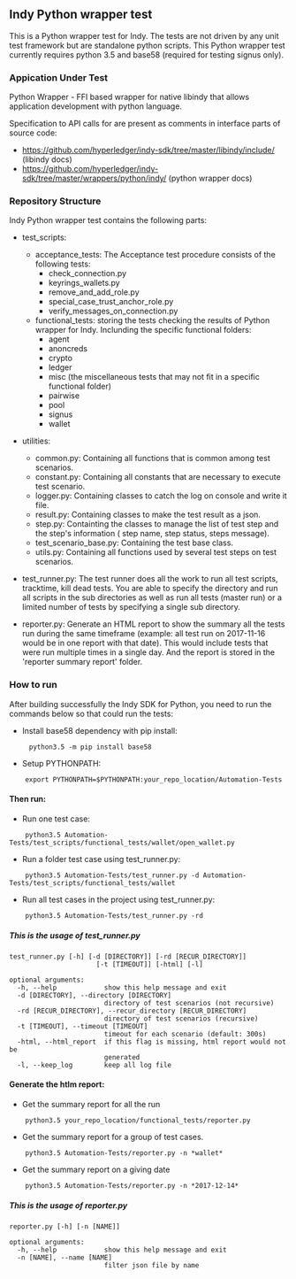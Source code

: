 ## Indy Python wrapper test

This is a Python wrapper test for Indy. The tests are not driven by any unit test framework but are standalone python scripts.
This Python wrapper test currently requires python 3.5 and base58 (required for testing signus only).

### Appication Under Test
Python Wrapper - FFI based wrapper for native libindy that allows application development with python language.

Specification to API calls for are present as comments in interface parts of source code:
* https://github.com/hyperledger/indy-sdk/tree/master/libindy/include/ (libindy docs)
* https://github.com/hyperledger/indy-sdk/tree/master/wrappers/python/indy/ (python wrapper docs)

### Repository Structure
Indy Python wrapper test contains the following parts:
 
- test_scripts:
     - acceptance_tests: The Acceptance test procedure consists of the following tests:
          - check_connection.py
          - keyrings_wallets.py 
          - remove_and_add_role.py 
          - special_case_trust_anchor_role.py 
          - verify_messages_on_connection.py
     - functional_tests: storing the tests checking the results of Python wrapper for Indy. Inclunding the specific functional folders:
          - agent
          - anoncreds
          - crypto
          - ledger
          - misc (the miscellaneous tests that may not fit in a specific functional folder)
          - pairwise
          - pool
          - signus
          - wallet
           
- utilities:
     - common.py: Containing all functions that is common among test scenarios.
     - constant.py: Containing all constants that are necessary to execute test scenario.
     - logger.py: Containing classes to catch the log on console and write it file.
     - result.py: Containing classes to make the test result as a json.
     - step.py: Containting the classes to manage the list of test step and the step's information ( step name, step status, steps message).
     - test_scenario_base.py: Containing the test base class.
     - utils.py: Containing all functions used by several test steps on test scenarios.
     
- test_runner.py: The test runner does all the work to run all test scripts, tracktime, kill dead tests. You are able to specify the directory and run all scripts in the sub directories as well as run all tests (master run) or a limited number of tests by specifying a single sub directory.

- reporter.py: Generate an HTML report to show the summary all the tests run during the same timeframe (example: all test run on 2017-11-16 would be in one report with that date). This would include tests that were run multiple times in a single day. And the report is stored in the 'reporter summary report' folder.

### How to run

After building successfully the Indy SDK for Python, you need to run the commands below so that could run the tests:

- Install base58 dependency with pip install: 
```
     python3.5 -m pip install base58
```
- Setup PYTHONPATH: 
```
    export PYTHONPATH=$PYTHONPATH:your_repo_location/Automation-Tests
```

#### Then run:
- Run one test case:
```
    python3.5 Automation-Tests/test_scripts/functional_tests/wallet/open_wallet.py
```
- Run a folder test case using test_runner.py:
```
    python3.5 Automation-Tests/test_runner.py -d Automation-Tests/test_scripts/functional_tests/wallet
```
- Run all test cases in the project using test_runner.py:
```    
    python3.5 Automation-Tests/test_runner.py -rd
```
##### This is the usage of test_runner.py
```
test_runner.py [-h] [-d [DIRECTORY]] [-rd [RECUR_DIRECTORY]]
                      [-t [TIMEOUT]] [-html] [-l]

optional arguments:
  -h, --help            show this help message and exit
  -d [DIRECTORY], --directory [DIRECTORY]
                        directory of test scenarios (not recursive)
  -rd [RECUR_DIRECTORY], --recur_directory [RECUR_DIRECTORY]
                        directory of test scenarios (recursive)
  -t [TIMEOUT], --timeout [TIMEOUT]
                        timeout for each scenario (default: 300s)
  -html, --html_report  if this flag is missing, html report would not be
                        generated
  -l, --keep_log        keep all log file
```
#### Generate the htlm report:
- Get the summary report for all the run
```
    python3.5 your_repo_location/functional_tests/reporter.py
```
- Get the summary report for a group of test cases.
```
    python3.5 Automation-Tests/reporter.py -n *wallet*
```
- Get the summary report on a giving date
```
    python3.5 Automation-Tests/reporter.py -n *2017-12-14*
``` 

##### This is the usage of reporter.py
```
reporter.py [-h] [-n [NAME]]

optional arguments:
  -h, --help            show this help message and exit
  -n [NAME], --name [NAME]
                        filter json file by name
```
